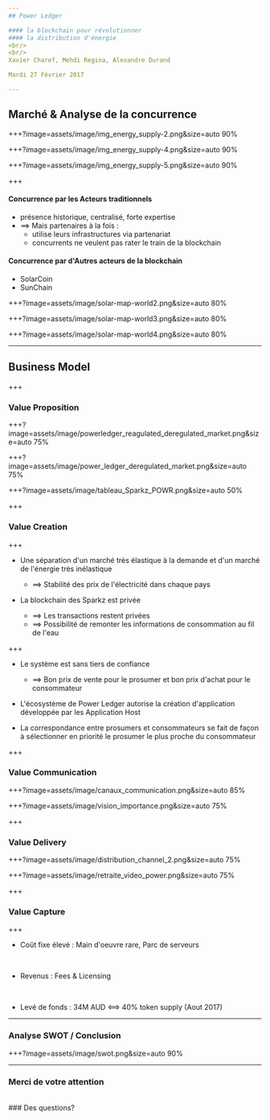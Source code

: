 ```yaml
---
## Power Ledger  

#### la blockchain pour révolutionner
#### la distribution d'énergie  
<br/>
<br/>
Xavier Charef, Mehdi Regina, Alexandre Durand

Mardi 27 Février 2017

---
```


## Marché & Analyse de la concurrence


+++?image=assets/image/img_energy_supply-2.png&size=auto 90%

+++?image=assets/image/img_energy_supply-4.png&size=auto 90%

+++?image=assets/image/img_energy_supply-5.png&size=auto 90%


+++
<div style="text-align:left;">
    
#### Concurrence par les Acteurs traditionnels
- présence historique, centralisé, forte expertise
- ==> Mais partenaires à la fois :
    - utilise leurs infrastructures via partenariat
    - concurrents ne veulent pas rater le train de la blockchain  

#### Concurrence par d'Autres acteurs de la blockchain
- SolarCoin
- SunChain

</div>

+++?image=assets/image/solar-map-world2.png&size=auto 80%

+++?image=assets/image/solar-map-world3.png&size=auto 80%

+++?image=assets/image/solar-map-world4.png&size=auto 80%


---
## Business Model

+++
### Value Proposition

+++?image=assets/image/powerledger_reagulated_deregulated_market.png&size=auto 75%

+++?image=assets/image/power_ledger_deregulated_market.png&size=auto 75%

+++?image=assets/image/tableau_Sparkz_POWR.png&size=auto 50%
 
+++
### Value Creation

+++
 - Une séparation d'un marché très élastique à la demande et d'un marché de l'énergie très inélastique
   - ==> Stabilité des prix de l'électricité dans chaque pays
 
 - La blockchain des Sparkz est privée
   - ==> Les transactions restent privées
   - ==> Possibilité de remonter les informations de consommation  au fil de l'eau
 
+++
 - Le système est sans tiers de confiance
   - ==> Bon prix de vente pour le prosumer et bon prix d'achat pour le consommateur
 
 - L'écosystème de Power Ledger autorise la création d'application développée par les Application Host
 
 - La correspondance entre prosumers et consommateurs se fait de façon à sélectionner en priorité le prosumer le plus proche du consommateur
 
+++
### Value Communication

+++?image=assets/image/canaux_communication.png&size=auto 85%

+++?image=assets/image/vision_importance.png&size=auto 75%

+++
### Value Delivery

+++?image=assets/image/distribution_channel_2.png&size=auto 75%

+++?image=assets/image/retraite_video_power.png&size=auto 75%


+++
### Value Capture

+++
- Coût fixe élevé : Main d'oeuvre rare, Parc de serveurs
<br/>

- Revenus : Fees & Licensing
<br/>

- Levé de fonds : 34M AUD <==> 40% token supply (Aout 2017)

---
### Analyse SWOT / Conclusion

+++?image=assets/image/swot.png&size=auto 90%

---
### Merci de votre attention
<br/>
### Des questions?
